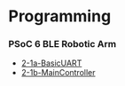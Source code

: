 # Programming

### PSoC 6 BLE Robotic Arm

-   [2-1a-BasicUART](./topics/psoc6-ble/2-1a-BasicUART.md)
-   [2-1b-MainController](./topics/psoc6-ble/2-1b-MainController.md)
